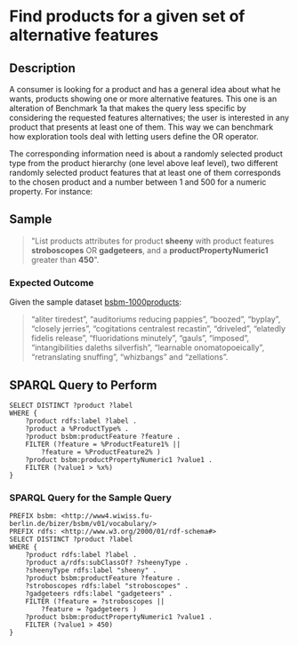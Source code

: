 # Find products for a given set of alternative features

## Description

A consumer is looking for a product and has a general idea about what he wants, products showing one or more alternative features. This one is an alteration of Benchmark 1a that makes the query less specific by considering the requested features alternatives; the user is interested in any product that presents at least one of them. This way we can benchmark how exploration tools deal with letting users define the OR operator.

The corresponding information need is about a randomly selected product type from the product hierarchy (one level above leaf level), two different randomly selected product features that at least one of them corresponds to the chosen product and a number between 1 and 500 for a numeric property. For instance: 

## Sample

> "List products attributes for product **sheeny** with product features **stroboscopes** OR **gadgeteers**, and a **productPropertyNumeric1** greater than **450**".

### Expected Outcome
Given the sample dataset [bsbm-1000products](../Datasets/bsbm-1000products.ttl.tgz):

> “aliter tiredest”, “auditoriums reducing pappies”, “boozed”, “byplay”, “closely jerries”, “cogitations centralest recastin”, “driveled”, “elatedly fidelis release”, “fluoridations minutely”, “gauls”, “imposed”, “intangibilities daleths silverfish”, “learnable onomatopoeically”, “retranslating snuffing”, “whizbangs” and “zellations”.

## SPARQL Query to Perform

```SPARQL
SELECT DISTINCT ?product ?label
WHERE {
	?product rdfs:label ?label .
	?product a %ProductType% .
	?product bsbm:productFeature ?feature .
	FILTER (?feature = %ProductFeature1% || 
		?feature = %ProductFeature2% )
	?product bsbm:productPropertyNumeric1 ?value1 .
	FILTER (?value1 > %x%)
}
```

### SPARQL Query for the Sample Query

```SPARQL
PREFIX bsbm: <http://www4.wiwiss.fu-berlin.de/bizer/bsbm/v01/vocabulary/>
PREFIX rdfs: <http://www.w3.org/2000/01/rdf-schema#>
SELECT DISTINCT ?product ?label
WHERE {
	?product rdfs:label ?label .
	?product a/rdfs:subClassOf? ?sheenyType .
	?sheenyType rdfs:label "sheeny" .
	?product bsbm:productFeature ?feature .
	?stroboscopes rdfs:label "stroboscopes" .
	?gadgeteers rdfs:label "gadgeteers" .
	FILTER (?feature = ?stroboscopes || 
		?feature = ?gadgeteers )
	?product bsbm:productPropertyNumeric1 ?value1 .
	FILTER (?value1 > 450)
}
```
